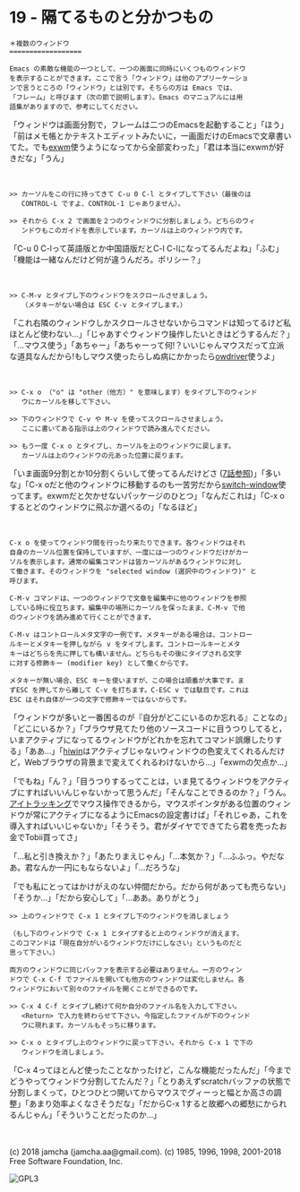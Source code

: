 

# 19 - 隔てるものと分かつもの

    ＊複数のウィンドウ
    ==================
    
    Emacs の素敵な機能の一つとして、一つの画面に同時にいくつものウィンドウ
    を表示することができます。ここで言う「ウィンドウ」は他のアプリーケーショ
    ンで言うところの「ウィンドウ」とは別です。そちらの方は Emacs では、
    「フレーム」と呼びます（次の節で説明します）。Emacs のマニュアルには用
    語集がありますので、参考にしてください。

「ウィンドウは画面分割で，フレームは二つのEmacsを起動すること」「ほう」「前はメモ帳とかテキストエディットみたいに，一画面だけのEmacsで文章書いてた。でも[exwm](https://github.com/ch11ng/exwm)使うようになってから全部変わった」「君は本当にexwmが好きだな」「うん」  

<br>  

    >> カーソルをこの行に持ってきて C-u 0 C-l とタイプして下さい（最後のは
       CONTROL-L ですよ、CONTROL-1 じゃありません）。
    
    >> それから C-x 2 で画面を２つのウィンドウに分割しましょう。どちらのウィ
       ンドウもこのガイドを表示しています。カーソルは上のウィンドウ内です。

「C-u 0 C-lって英語版とか中国語版だとC-l C-lになってるんだよね」「ふむ」「機能は一緒なんだけど何が違うんだろ。ポリシー？」  

<br>  

    >> C-M-v とタイプし下のウィンドウをスクロールさせましょう。
       （メタキーがない場合は ESC C-v とタイプします。）

「これ右隣のウィンドウしかスクロールさせないからコマンドは知ってるけど私ほとんど使わない…」「じゃあすぐウィンドウ操作したいときはどうするんだ？」「…マウス使う」「あちゃー」「あちゃーって何!？いいじゃんマウスだって立派な道具なんだから!もしマウス使ったらしぬ病にかかったら[owdriver](https://github.com/aki2o/owdriver)使うよ」  

<br>  

    >> C-x o （"o" は "other（他方）" を意味します）をタイプし下のウィンド
       ウにカーソルを移して下さい。
    
    >> 下のウィンドウで C-v や M-v を使ってスクロールさせましょう。
       ここに書いてある指示は上のウィンドウで読み進んでください。
    
    >> もう一度 C-x o とタイプし、カーソルを上のウィンドウに戻します。
       カーソルは上のウィンドウの元あった位置に戻ります。

「いま画面9分割とか10分割くらいして使ってるんだけどさ ([7話参照](https://jamcha-aa.github.io/Emacs-tutorial/07.html))」「多いな」「C-x oだと他のウィンドウに移動するのも一苦労だから[switch-window](https://github.com/dimitri/switch-window)使ってます。exwmだと欠かせないパッケージのひとつ」「なんだこれは」「C-x oするとどのウィンドウに飛ぶか選べるの」「なるほど」  

<br>  

    C-x o を使ってウィンドウ間を行ったり来たりできます。各ウィンドウはそれ
    自身のカーソル位置を保持していますが、一度には一つのウィンドウだけがカー
    ソルを表示します。通常の編集コマンドは皆カーソルがあるウィンドウに対し
    て働きます。そのウィンドウを "selected window (選択中のウィンドウ)" と
    呼びます。
    
    C-M-v コマンドは、一つのウィンドウで文章を編集中に他のウィンドウを参照
    している時に役立ちます。編集中の場所にカーソルを保ったまま、C-M-v で他
    のウィンドウを読み進めて行くことができます。
    
    C-M-v はコントロールメタ文字の一例です。メタキーがある場合は、コントロー
    ルキーとメタキーを押しながら v をタイプします。コントロールキーとメタ
    キーはどちらを先に押しても構いません。どちらもその後にタイプされる文字
    に対する修飾キー (modifier key) として働くからです。
    
    メタキーが無い場合、ESC キーを使いますが、この場合は順番が大事です。ま
    ずESC を押してから離して C-v を打ちます。C-ESC v では駄目です。これは
    ESC はそれ自体が一つの文字で修飾キーではないからです。

「ウィンドウが多いと一番困るのが『自分がどこにいるのか忘れる』ことなの」「どこにいるか？」「ブラウザ見てたり他のソースコードに目うつりしてると，いまアクティブになってるウィンドウがどれかを忘れてコマンド誤爆したりする」「ああ…」「[hiwin](https://github.com/yoshida-mediba/hiwin-mode)はアクティブじゃないウィンドウの色変えてくれるんだけど，Webブラウザの背景まで変えてくれるわけないから…」「exwmの欠点か…」  

「でもね」「ん？」「目うつりするってことは，いま見てるウィンドウをアクティブにすればいいんじゃないかって思うんだ」「そんなことできるのか？」「うん。[アイトラッキング](https://picoledelimao.github.io/blog/2017/01/28/eyeball-tracking-for-mouse-control-in-opencv/)でマウス操作できるから，マウスポインタがある位置のウィンドウが常にアクティブになるようにEmacsの設定書けば」「それじゃあ，これを導入すればいいじゃないか」「そうそう。君がダイヤでできてたら君を売ったお金でTobii買ってさ」  

「…私と引き換えか？」「あたりまえじゃん」「…本気か？」「…ふふっ。やだなあ。君なんか一円にもならないよ」「…だろうな」  

「でも私にとってはかけがえのない仲間だから。だから何があっても売らない」「そうか…」「だから安心して」「…ああ。ありがとう」  

    >> 上のウィンドウで C-x 1 とタイプし下のウィンドウを消しましょう
    
    （もし下のウィンドウで C-x 1 とタイプすると上のウィンドウが消えます。
    このコマンドは「現在自分がいるウィンドウだけにしなさい」というものだと
    思って下さい。）
    
    両方のウィンドウに同じバッファを表示する必要はありません。一方のウィン
    ドウで C-x C-f でファイルを開いても他方のウィンドウは変化しません。各
    ウィンドウにおいて別々のファイルを開くことができるのです。
    
    >> C-x 4 C-f とタイプし続けて何か自分のファイル名を入力して下さい。
       <Return> で入力を終わらせて下さい。今指定したファイルが下のウィンド
       ウに現れます。カーソルもそっちに移ります。
    
    >> C-x o とタイプし上のウィンドウに戻って下さい。それから C-x 1 で下の
       ウィンドウを消しましょう。

「C-x 4ってほとんど使ったことなかったけど，こんな機能だったんだ」「今までどうやってウィンドウ分割してたんだ？」「とりあえずscratchバッファの状態で分割しまくって，ひとつひとつ開いてからマウスでグィーっと幅とか高さの調整」「あまり効率よくなさそうだな」「だからC-x 1すると故郷への郷愁にかられるんじゃん」「そういうことだったのか…」  

<br>  
<br>  
(c) 2018 jamcha (jamcha.aa@gmail.com). (c) 1985, 1996, 1998, 2001-2018 Free Software Foundation, Inc.  

![GPL3](https://www.gnu.org/graphics/gplv3-88x31.png)  

